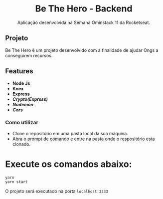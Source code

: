 <h1 align="center"> Be The Hero - Backend</h1>
<p align="center"> Aplicação desenvolvida na Semana Ominstack 11 da Rocketseat. </p>
 
## Projeto
Be The Hero é um projeto desenvolvido com a finalidade de ajudar Ongs a conseguirem recursos.

## Features

- **Node Js** 
- **Knex**
- **Express**
- ***Crypto(Express)***
- ***Nodemon***
- ***Cors***

### Como utilizar

- Clone o repositório em uma pasta local da sua máquina.
- Abra o prompt de comando e entre na pasta onde o respositório esta clonado.

# Execute os comandos abaixo:
```
yarn
yarn start
```

O projeto será executado na porta ```localhost:3333```
